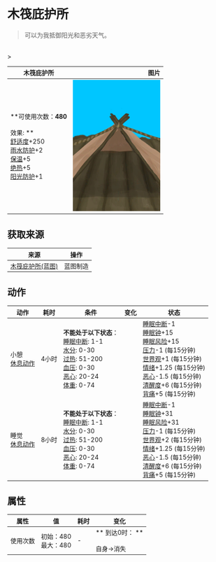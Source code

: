 # 木筏庇护所  
> 可以为我抵御阳光和恶劣天气。  
<br>  
>   
  
  木筏庇护所  |   图片   
 ----  |  ----:   
 **可使用次数：**480<br><br>** 效果: **<br>[舒适度](Comfort.md)+250<br>[雨水防护](RainProtection.md)+2<br>[保温](InsulationCold.md)+5<br>[绝热](InsulationHeat.md)+5<br>[阳光防护](SunProtection.md)+1  |  <img decoding="async" src="Sprite/RaftShelter.png" href="a.md" style="max-width:300px;max-height:300px;">   
  
## 获取来源  
来源  |  操作  
----  |  ----  
[木筏庇护所(蓝图)](Bp_RaftShelter.md)  |  蓝图制造  
## 动作  
动作  |  耗时  |  条件  |  变化  |  状态  
----  |  ----  |  ----  |  ----  |  ----  
小憩<br>[休息动作](SleepAction.md)  |  4小时  |  **不能处于以下状态**：<br>[睡眠中断](SleepInterrupt.md): 1-1<br>[水分](Hydration.md): 0-30<br>[过热](Hyperthermia.md): 51-200<br>[血压](Blood.md): 0-30<br>[恶心](Nausea.md): 20-24<br>[体重](Weight.md): 0-74  |    |  [睡眠中断](SleepInterrupt.md)-1<br>[睡眠钟](SleepClock.md)+15<br>[睡眠风险](SleepRisk.md)+15<br>[压力](Stress.md)-1 (每15分钟)<br>[世界观](Structure.md)+1 (每15分钟)<br>[情绪](Morale.md)+1.25 (每15分钟)<br>[恶心](Nausea.md)-1.5 (每15分钟)<br>[清醒度](Wakefulness.md)+6 (每15分钟)<br>[背痛](BackPain.md)+5 (每15分钟)  
睡觉<br>[休息动作](SleepAction.md)  |  8小时  |  **不能处于以下状态**：<br>[睡眠中断](SleepInterrupt.md): 1-1<br>[水分](Hydration.md): 0-30<br>[过热](Hyperthermia.md): 51-200<br>[血压](Blood.md): 0-30<br>[恶心](Nausea.md): 20-24<br>[体重](Weight.md): 0-74  |    |  [睡眠中断](SleepInterrupt.md)-1<br>[睡眠钟](SleepClock.md)+31<br>[睡眠风险](SleepRisk.md)+31<br>[压力](Stress.md)-1 (每15分钟)<br>[世界观](Structure.md)+2 (每15分钟)<br>[情绪](Morale.md)+1.25 (每15分钟)<br>[恶心](Nausea.md)-1.5 (每15分钟)<br>[清醒度](Wakefulness.md)+6 (每15分钟)<br>[背痛](BackPain.md)+5 (每15分钟)  
## 属性   
属性  |  值  |  耗时  |  变化  
----  |  ----  |  ----  |  ----  
使用次数  |  初始：480<br>最大：480  |  -  |  ** 到达0时： **<br><br>自身→消失  


<script>document.title="木筏庇护所 - 卡牌生存百科 Card Survival Wiki";</script>